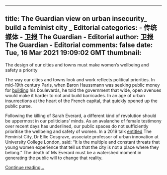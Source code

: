 
---
title: The Guardian view on urban insecurity_ build a feminist city _ Editorial
categories: 
    - 传统媒体
    - 卫报 The Guardian - Editorial
author: 卫报 The Guardian - Editorial
comments: false
date: Tue, 16 Mar 2021 19:09:02 GMT
thumbnail: 
---

<div>   
<p>The design of our cities and towns must make women’s wellbeing and safety a priority</p><p>The way our cities and towns look and work reflects political priorities. In mid-19th century Paris, when Baron Haussmann was seeking public money for <a href="https://openrepository.aut.ac.nz/handle/10292/866" title>building</a> his boulevards, he told the government that wide, open avenues would make it harder to riot and build barricades. In an age of urban insurrections at the heart of the French capital, that quickly opened up the public purse.</p><p>Following the killing of Sarah Everard, a different kind of revolution should be uppermost in our politicians’ minds. As an avalanche of female testimony over recent days has underlined, our public spaces do not sufficiently prioritise the wellbeing and safety of women. In a 2019 talk <a href="https://twitter.com/elliecosgrave/status/1082026712043585538?s=20" title>entitled</a> The Feminist City, Dr Ellie Cosgrave, associate professor of urban innovation at University College London, said: “It is the multiple and constant threats that young women experience that tell us that the city is not a place where they belong.” The death of Ms Everard must be a watershed moment in generating the public will to change that reality.</p> <a href="https://www.theguardian.com/commentisfree/2021/mar/16/the-guardian-view-on-urban-insecurity-build-a-feminist-city">Continue reading...</a>  
</div>
            